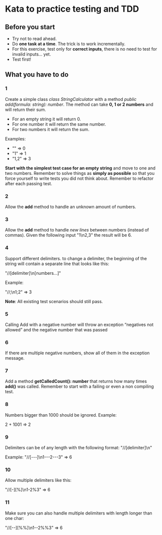 # Kata to practice testing and TDD

## Before you start

- Try not to read ahead.
- Do **one task at a time**. The trick is to work incrementally.
- For this exercise, test only for **correct inputs**, there is no need to test for invalid inputs... yet.
- Test first!

## What you have to do
### 1
 Create a simple class _class StringCalculator_ with a method _public add(formula: string): number_. 
 The method can take **0, 1 or 2 numbers** and will return their sum.
 - For an empty string it will return 0.
 - For one number it will return the same number.
 - For two numbers it will return the sum.
 
 Examples:
 - "" => 0
 - "1" => 1
 - "1,2" => 3
 
 **Start with the simplest test case for an empty string** and move to one and two numbers.
 Remember to solve things as **simply as possible** so that you force yourself to write tests you did not think about.
 Remember to refactor after each passing test.

### 2
Allow the **add** method to handle an unknown amount of numbers.

### 3
Allow the **add** method to handle _new lines_ between numbers (instead of commas).
Given the following input "1\n2,3" the result will be 6.

### 4
Support different delimiters. to change a delimiter, the beginning of the string will contain a separate line 
that looks like this:

"//[delimiter]\n[numbers...]"

Example:

"//;\n1;2" => 3

**Note**: All existing test scenarios should still pass.

### 5

Calling Add with a negative number will throw an exception “negatives not allowed” and the negative number that was passed

### 6

If there are multiple negative numbers, show all of them in the exception message.

### 7

Add a method **getCalledCount(): number** that returns how many times **add()** was called. Remember to start with a failing or even a non compiling test.

### 8

Numbers bigger than 1000 should be ignored. Example:

2 + 1001 => 2

### 9

Delimiters can be of any length with the following format: "//[delimiter]\n"

Example: "//[---]\n1---2---3" => 6

### 10

Allow multiple delimiters like this: 

"//[-][%]\n1-2%3" => 6

### 11

Make sure you can also handle multiple delimiters with length longer than one char:

"//[--][%%]\n1--2%%3" => 6

 


